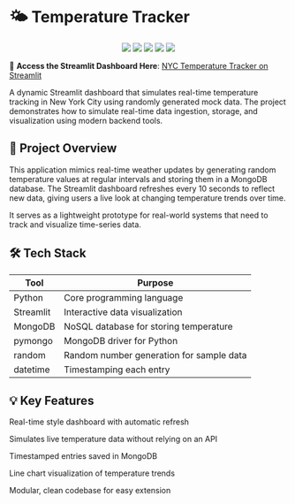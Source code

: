 # 🌤 Temperature Tracker

<p align="center">
  <img src="https://img.shields.io/badge/Python-3776AB?style=for-the-badge&logo=python&logoColor=white"/>
  <img src="https://img.shields.io/badge/Streamlit-FF4B4B?style=for-the-badge&logo=streamlit&logoColor=white"/>
  <img src="https://img.shields.io/badge/MongoDB-47A248?style=for-the-badge&logo=mongodb&logoColor=white"/>
  <img src="https://img.shields.io/badge/Plotly-3F4F75?style=for-the-badge&logo=plotly&logoColor=white"/>
  <img src="https://img.shields.io/badge/Docker-2496ED?style=for-the-badge&logo=docker&logoColor=white"/>

</p>

🔗 **Access the Streamlit Dashboard Here**: [NYC Temperature Tracker on Streamlit](https://aditi-dheer-temperature-dashboard-visualization-98ddjs.streamlit.app/)

A dynamic Streamlit dashboard that simulates real-time temperature tracking in New York City using randomly generated mock data. The project demonstrates how to simulate real-time data ingestion, storage, and visualization using modern backend tools.

## 🧠 Project Overview

This application mimics real-time weather updates by generating random temperature values at regular intervals and storing them in a MongoDB database. The Streamlit dashboard refreshes every 10 seconds to reflect new data, giving users a live look at changing temperature trends over time.

It serves as a lightweight prototype for real-world systems that need to track and visualize time-series data.

## 🛠 Tech Stack

| Tool           | Purpose                                |
|----------------|----------------------------------------|
| Python         | Core programming language              |
| Streamlit      | Interactive data visualization         |
| MongoDB        | NoSQL database for storing temperature |
| pymongo        | MongoDB driver for Python              |
| random         | Random number generation for sample data |
| datetime       | Timestamping each entry                |

## 💡 Key Features  

Real-time style dashboard with automatic refresh  

Simulates live temperature data without relying on an API  

Timestamped entries saved in MongoDB  

Line chart visualization of temperature trends  

Modular, clean codebase for easy extension  

